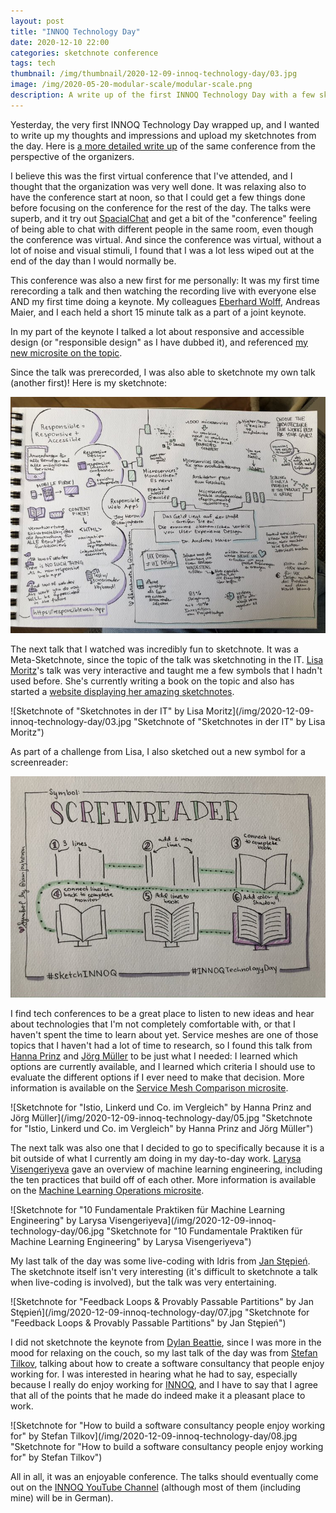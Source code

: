 ```yaml
---
layout: post
title: "INNOQ Technology Day"
date: 2020-12-10 22:00
categories: sketchnote conference
tags: tech
thumbnail: /img/thumbnail/2020-12-09-innoq-technology-day/03.jpg
image: /img/2020-05-20-modular-scale/modular-scale.png
description: A write up of the first INNOQ Technology Day with a few sketchnotes
---
```


Yesterday, the very first INNOQ Technology Day wrapped up, and I wanted to write up my thoughts and impressions and upload my sketchnotes from the day.
Here is [a more detailed write up](https://www.tilkov.com/post/2020/12/10/the-impossible-conference/) of the same conference from the perspective of the organizers.

I believe this was the first virtual conference that I've attended, and I thought that the organization was very well done.
It was relaxing also to have the conference start at noon, so that I could get a few things done before focusing on the conference for the rest of the day.
The talks were superb, and it try out [SpacialChat](https://spatial.chat/) and get a bit of the "conference" feeling of being able to chat with different people in the same room, even though the conference was virtual.
And since the conference was virtual, without a lot of noise and visual stimuli, I found that I was a lot less wiped out at the end of the day than I would normally be.

This conference was also a new first for me personally:
It was my first time rerecording a talk and then watching the recording live with everyone else AND my first time doing a keynote.
My colleagues [Eberhard Wolff](https://twitter.com/ewolff), Andreas Maier, and I each held
a short 15 minute talk as a part of a joint keynote.

In my part of the keynote I talked a lot about responsive and accessible design (or "responsible design" as I have dubbed it), and referenced [my new microsite on the topic](https://responsibleweb.app/).

Since the talk was prerecorded, I was also able to sketchnote my own talk (another first)! Here is my sketchnote:

![Sketchnote of joint keynote from Joy Heron, Eberhard Wolff, and Andreas Maier](/img/2020-12-09-innoq-technology-day/02.jpg "Sketchnote of joint keynote from Joy Heron, Eberhard Wolff, and Andreas Maier")

The next talk that I watched was incredibly fun to sketchnote.
It was a Meta-Sketchnote, since the topic of the talk was sketchnoting in the IT.
[Lisa Moritz](https://twitter.com/Teapot4181)'s talk was very interactive and taught me a few symbols that I hadn't used before.
She's currently writing a book on the topic and also has started a [website displaying her amazing sketchnotes](https://www.sketchnotes.tech/).

![Sketchnote of "Sketchnotes in der IT" by Lisa Moritz](/img/2020-12-09-innoq-technology-day/03.jpg "Sketchnote of "Sketchnotes in der IT" by Lisa Moritz")

As part of a challenge from Lisa, I also sketched out a new symbol for a screenreader:

![Symbol for Screenreader. Shows an open book displayed over a monitor screen.](/img/2020-12-09-innoq-technology-day/04.jpg "Symbol for Screenreader. Shows an open book displayed over a monitor screen.")

I find tech conferences to be a great place to listen to new ideas and hear about technologies that I'm not completely comfortable with,
or that I haven't spent the time to learn about yet.
Service meshes are one of those topics that I haven't had a lot of time to research,
so I found this talk from [Hanna Prinz](https://twitter.com/HannaPrinz) and [Jörg Müller](https://twitter.com/JoergM) to be just what I needed:
I learned which options are currently available,
and I learned which criteria I should use to evaluate the different options if I ever need to make that decision.
More information is available on the [Service Mesh Comparison microsite](https://servicemesh.es/).

![Sketchnote for "Istio, Linkerd und Co. im Vergleich" by Hanna Prinz and Jörg Müller](/img/2020-12-09-innoq-technology-day/05.jpg "Sketchnote for "Istio, Linkerd und Co. im Vergleich" by Hanna Prinz and Jörg Müller")

The next talk was also one that I decided to go to specifically because it is a bit outside of what I currently am doing in my day-to-day work.
[Larysa Visengeriyeva](https://twitter.com/visenger) gave an overview of machine learning engineering, including the ten practices that build off of each other.
More information is available on the [Machine Learning Operations microsite](https://ml-ops.org/).

![Sketchnote for "10 Fundamentale Praktiken für Machine Learning Engineering" by Larysa Visengeriyeva](/img/2020-12-09-innoq-technology-day/06.jpg "Sketchnote for "10 Fundamentale Praktiken für Machine Learning Engineering" by Larysa Visengeriyeva")

My last talk of the day was some live-coding with Idris from [Jan Stępień](https://twitter.com/janstepien).
The sketchnote itself isn't very interesting (it's difficult to sketchnote a talk when live-coding is involved), but the talk was very entertaining.

![Sketchnote for "Feedback Loops & Provably Passable Partitions" by Jan Stępień](/img/2020-12-09-innoq-technology-day/07.jpg "Sketchnote for "Feedback Loops & Provably Passable Partitions" by Jan Stępień")

I did not sketchnote the keynote from [Dylan Beattie](https://twitter.com/dylanbeattie),
since I was more in the mood for relaxing on the couch,
so my last talk of the day was from [Stefan Tilkov](https://twitter.com/stilkov), talking
about how to create a software consultancy that people enjoy working for.
I was interested in hearing what he had to say, especially because I really do enjoy working for [INNOQ](https://www.innoq.com/), and I have to say that I agree that all of the points that he made do indeed make it a pleasant place to work.

![Sketchnote for "How to build a software consultancy people enjoy working for" by Stefan Tilkov](/img/2020-12-09-innoq-technology-day/08.jpg "Sketchnote for "How to build a software consultancy people enjoy working for" by Stefan Tilkov")

All in all, it was an enjoyable conference. The talks should eventually come out on the [INNOQ YouTube Channel](https://www.youtube.com/INNOQtv) (although most of them (including mine) will be in German).
